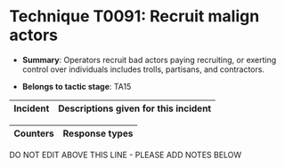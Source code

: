 # Technique T0091: Recruit malign actors

* **Summary**: Operators recruit bad actors paying recruiting, or exerting control over individuals includes trolls, partisans, and contractors.

* **Belongs to tactic stage**: TA15


| Incident | Descriptions given for this incident |
| -------- | -------------------- |



| Counters | Response types |
| -------- | -------------- |


DO NOT EDIT ABOVE THIS LINE - PLEASE ADD NOTES BELOW